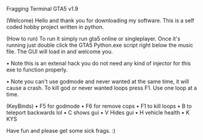 Fragging Terminal GTA5 v1.9

(Welcome)
Hello and thank you for downloading my software. This is a self coded hobby project written in python.  

(How to run)
To run it simply run gta5 online or singleplayer. Once it's running just double click the GTA5 Python.exe script right below the music file. 
The GUI will load in and welcome you.

• Note this is an extenal hack you do not need any kind of injector for this exe to function properly.

• Note you can't use godmode and never wanted at the same time, it will cause a crash. To kill god or never wanted loops press F1. Use one loop at a time.

(KeyBinds)
• F5 for godmode
• F6 for remove cops
• F1 to kill loops
• B to teleport backwards lol 
• C shows gui
• V Hides gui
• H vehicle health
• K KYS 
  
Have fun and please get some sick frags. :)  
  
